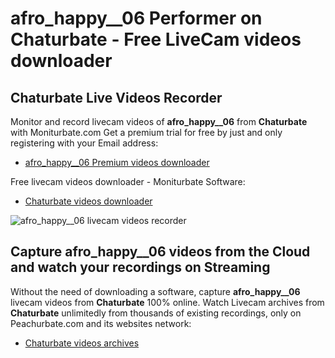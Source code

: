 # afro_happy__06 Performer on Chaturbate - Free LiveCam videos downloader

## Chaturbate Live Videos Recorder

Monitor and record livecam videos of **afro_happy__06** from **Chaturbate** with Moniturbate.com
Get a premium trial for free by just and only registering with your Email address:
* [afro_happy__06 Premium videos downloader](https://moniturbate.com/request-demo-licence-key.html)

Free livecam videos downloader - Moniturbate Software:
* [Chaturbate videos downloader](https://moniturbate.com/moniturbate-download-software.html)

![afro_happy__06 livecam videos recorder](https://peachurnet.com/templates/moniturbate-software.png)


## Capture afro_happy__06 videos from the Cloud and watch your recordings on Streaming

Without the need of downloading a software, capture **afro_happy__06** livecam videos from **Chaturbate** 100% online.
Watch Livecam archives from **Chaturbate** unlimitedly from thousands of existing recordings, only on Peachurbate.com and its websites network:
* [Chaturbate videos archives](https://peachurnet.com/)